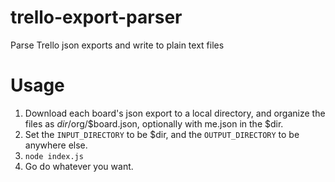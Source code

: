 # trello-export-parser
Parse Trello json exports and write to plain text files

# Usage

1. Download each board's json export to a local directory, and organize the files as $dir/$org/$board.json, optionally with me.json in the $dir. 
1. Set the `INPUT_DIRECTORY` to be $dir, and the `OUTPUT_DIRECTORY` to be anywhere else. 
1. `node index.js`
1. Go do whatever you want. 

